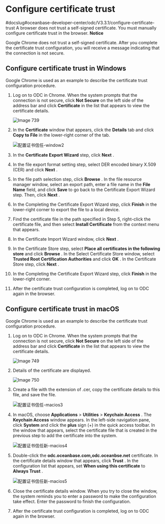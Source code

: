 Configure certificate trust 
================================================
#docslug#oceanbase-developer-center/odc/V3.3.1/configure-certificate-trust
A browser does not trust a self-signed certificate. You must manually configure certificate trust in the browser. 
**Notice**



Google Chrome does not trust a self-signed certificate. After you complete the certificate trust configuration, you will receive a message indicating that the connection is not secure.

Configure certificate trust in Windows 
-----------------------------------------------------------

Google Chrome is used as an example to describe the certificate trust configuration procedure.

1. Log on to ODC in Chrome. When the system prompts that the connection is not secure, click **Not Secure** on the left side of the address bar and click **Certificate** in the list that appears to view the certificate details. 

   ![Image 739](https://help-static-aliyun-doc.aliyuncs.com/assets/img/en-US/5561103461/p284267.png)
   

2. In the **Certificate** window that appears, click the **Details** tab and click **Copy to File** in the lower-right corner of the tab. 

   ![配置证书信任-window2](https://help-static-aliyun-doc.aliyuncs.com/assets/img/en-US/6507903461/p394659.png)
   

3. In the **Certificate Export Wizard** step, click **Next** .

   

4. In the file export format setting step, select DER encoded binary X.509 (CER) and click **Next** .

   

5. In the file path selection step, click **Browse** . In the file resource manager window, select an export path, enter a file name in the **File Name** field, and click **Save** to go back to the Certificate Export Wizard step. Then, click **Next** .

   

6. In the Completing the Certificate Export Wizard step, click **Finish** in the lower-right corner to export the file to a local device.

   

7. Find the certificate file in the path specified in Step 5, right-click the certificate file, and then select **Install Certificate** from the context menu that appears.

   

8. In the Certificate Import Wizard window, click **Next** .

   

9. In the Certificate Store step, select **Place all certificates in the following store** and click **Browse** . In the Select Certificate Store window, select **Trusted Root Certification Authorities** and click **OK** . In the Certificate Store step, click **Next** .

   

10. In the Completing the Certificate Export Wizard step, click **Finish** in the lower-right corner.

    

11. After the certificate trust configuration is completed, log on to ODC again in the browser.

    




Configure certificate trust in macOS 
---------------------------------------------------------

Google Chrome is used as an example to describe the certificate trust configuration procedure.

1. Log on to ODC in Chrome. When the system prompts that the connection is not secure, click **Not Secure** on the left side of the address bar and click **Certificate** in the list that appears to view the certificate details. 

   ![Image 749](https://help-static-aliyun-doc.aliyuncs.com/assets/img/en-US/5561103461/p284535.png)
   

2. Details of the certificate are displayed. 

   ![Image 750](https://help-static-aliyun-doc.aliyuncs.com/assets/img/en-US/5299803461/p284536.png)
   

3. Create a file with the extension of .cer, copy the certificate details to this file, and save the file. 

   ![配置证书信任-macios3](https://help-static-aliyun-doc.aliyuncs.com/assets/img/en-US/4489253461/p392977.png)
   

4. In macOS, choose **Applications** \> **Utilities** \> **Keychain Access** . The **Keychain Access** window appears. In the left-side navigation pane, click **System** and click the **plus** sign (+) in the quick access toolbar. In the window that appears, select the certificate file that is created in the previous step to add the certificate into the system. 

   ![配置证书信任新-macios4](https://help-static-aliyun-doc.aliyuncs.com/assets/img/en-US/4489253461/p397479.png)
   

5. Double-click the **odc.oceanbase.com,odc.oceanbse.net** certificate. In the certificate details window that appears, click **Trust** . In the configuration list that appears, set **When using this certificate** to **Always Trust** . 

   ![配置证书信任新-macios5](https://help-static-aliyun-doc.aliyuncs.com/assets/img/en-US/4489253461/p397480.png)
   

6. Close the certificate details window. When you try to close the window, the system reminds you to enter a password to make the configuration take effect. Enter the password to finish the configuration.

   

7. After the certificate trust configuration is completed, log on to ODC again in the browser.

   



